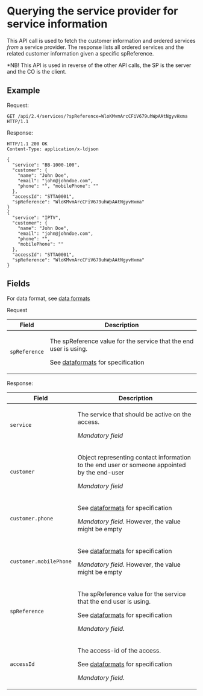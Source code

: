 # Querying the service provider for service information

This API call is used to fetch the customer information and ordered services _from_ a service provider. The response lists
all ordered services and the related customer information given a specific spReference.

*NB! This API is used in reverse of the other API calls, the SP is the server and the CO is the client.

## Example

Request:
```http
GET /api/2.4/services/?spReference=WloKMvmArcCFiV679uhWpAAtNgyvHxma HTTP/1.1
```

Response:
```http
HTTP/1.1 200 OK
Content-Type: application/x-ldjson

{ 
  "service": "BB-1000-100", 
  "customer": {
    "name": "John Doe", 
    "email": "john@johndoe.com", 
    "phone": "", "mobilePhone": "" 
  },  
  "accessId": "STTA0001", 
  "spReference": "WloKMvmArcCFiV679uhWpAAtNgyvHxma" 
}
{ 
  "service": "IPTV", 
  "customer": { 
    "name": "John Doe", 
    "email": "john@johndoe.com", 
    "phone": "", 
    "mobilePhone": "" 
  },  
  "accessId": "STTA0001", 
  "spReference": "WloKMvmArcCFiV679uhWpAAtNgyvHxma"
}

```

## Fields

For data format, see [data formats](dataformats.md)

Request
<table>
    <thead>
        <tr>
            <th>Field</th>
            <th>Description</th>
        </tr>
    </thead>
    <tbody>
        <tr>
            <td>
                <code>spReference</code>
            </td>
            <td>
                <p>The spReference value for the service that the end user is using.</p>
                <p>See <a href=dataformats.md>dataformats</a> for specification</p>
            </td>
        </tr>
    </tbody>
</table

Response:
<table>
    <thead>
        <tr>
            <th>Field</th>
            <th>Description</th>
        </tr>
    </thead>
    <tbody>
        <tr>
            <td>
                <code>service</code>
            </td>
            <td>
                <p>The service that should be active on the access.</p>
                <p><em>Mandatory field</em></p>
            </td>
        </tr>
        <tr>
            <td>
                <code>customer</code>
            </td>
            <td>
                <p>Object representing contact information to the end user or someone appointed by the end-user</p>
                <p><em>Mandatory field</em></p>
            </td>
        </tr>
        <tr>
            <td>
                <code>customer.phone</code>
            </td>
            <td>
                <p>See <a href=dataformats.md>dataformats</a> for specification</p>
                <p><em>Mandatory field</em>. However, the value might be empty</p>
            </td>
        </tr>
        <tr>
            <td>
                <code>customer.mobilePhone</code>
            </td>
            <td>
                <p>See <a href=dataformats.md>dataformats</a> for specification</p>
                <p><em>Mandatory field</em>. However, the value might be empty</p>
            </td>
        </tr>
        <tr>
            <td>
                <code>spReference</code>
            </td>
            <td>
                <p>The spReference value for the service that the end user is using.</p>
                <p>See <a href=dataformats.md>dataformats</a> for specification</p>
                <p><em>Mandatory field</em>.</p>
            </td>
        </tr>
        <tr>
            <td>
                <code>accessId</code>
            </td>
            <td>
                <p>The access-id of the access. </p>
                <p>See <a href=dataformats.md>dataformats</a> for specification</p>
                <p><em>Mandatory field</em>. </p>
            </td>
        </tr>
    </tbody>
</table>



